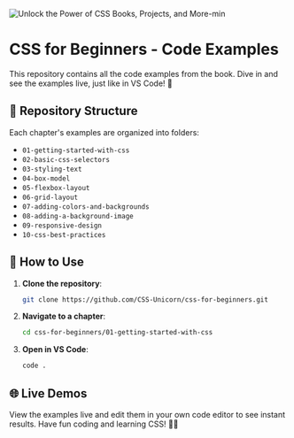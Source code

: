 
![Unlock the Power of CSS Books, Projects, and More-min](https://github.com/CSS-Unicorn/css-for-beginners/assets/71933266/1d2ea1af-69f2-4daf-9388-06adc27c24cf)

# CSS for Beginners - Code Examples 

This repository contains all the code examples from the book. Dive in and see the examples live, just like in VS Code! 🌟

## 📂 Repository Structure

Each chapter's examples are organized into folders:

- `01-getting-started-with-css`
- `02-basic-css-selectors`
- `03-styling-text`
- `04-box-model`
- `05-flexbox-layout`
- `06-grid-layout`
- `07-adding-colors-and-backgrounds`
- `08-adding-a-background-image`
- `09-responsive-design`
- `10-css-best-practices`

## 🔧 How to Use

1. **Clone the repository**:
   ```bash
   git clone https://github.com/CSS-Unicorn/css-for-beginners.git
   ```
2. **Navigate to a chapter**:
   ```bash
   cd css-for-beginners/01-getting-started-with-css
   ```
3. **Open in VS Code**:
   ```bash
   code .
   ```

## 🌐 Live Demos

View the examples live and edit them in your own code editor to see instant results. Have fun coding and learning CSS! 🎨✨

